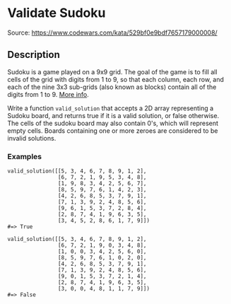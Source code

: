 # Validate Sudoku

Source: https://www.codewars.com/kata/529bf0e9bdf7657179000008/

## Description

Sudoku is a game played on a 9x9 grid. The goal of the game is to fill all cells of the grid with digits from 1 to 9, so that each column, each row, and each of the nine 3x3 sub-grids (also known as blocks) contain all of the digits from 1 to 9. [More info](https://en.wikipedia.org/wiki/Sudoku).

Write a function `valid_solution` that accepts a 2D array representing a Sudoku board, and returns true if it is a valid solution, or false otherwise. The cells of the sudoku board may also contain 0's, which will represent empty cells. Boards containing one or more zeroes are considered to be invalid solutions.

### Examples

```
valid_solution([[5, 3, 4, 6, 7, 8, 9, 1, 2],
                [6, 7, 2, 1, 9, 5, 3, 4, 8],
                [1, 9, 8, 3, 4, 2, 5, 6, 7],
                [8, 5, 9, 7, 6, 1, 4, 2, 3],
                [4, 2, 6, 8, 5, 3, 7, 9, 1],
                [7, 1, 3, 9, 2, 4, 8, 5, 6],
                [9, 6, 1, 5, 3, 7, 2, 8, 4],
                [2, 8, 7, 4, 1, 9, 6, 3, 5],
                [3, 4, 5, 2, 8, 6, 1, 7, 9]])
#=> True

valid_solution([[5, 3, 4, 6, 7, 8, 9, 1, 2],
                [6, 7, 2, 1, 9, 0, 3, 4, 8],
                [1, 0, 0, 3, 4, 2, 5, 6, 0],
                [8, 5, 9, 7, 6, 1, 0, 2, 0],
                [4, 2, 6, 8, 5, 3, 7, 9, 1],
                [7, 1, 3, 9, 2, 4, 8, 5, 6],
                [9, 0, 1, 5, 3, 7, 2, 1, 4],
                [2, 8, 7, 4, 1, 9, 6, 3, 5],
                [3, 0, 0, 4, 8, 1, 1, 7, 9]])
#=> False
```
